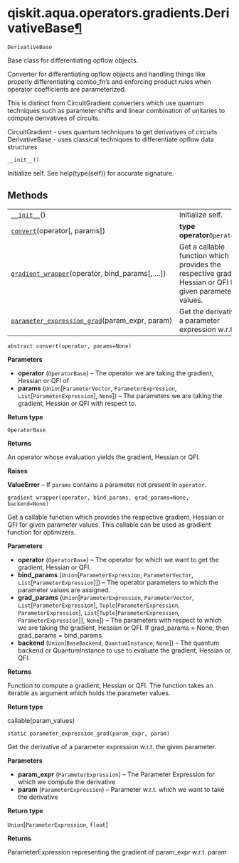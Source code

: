 # qiskit.aqua.operators.gradients.DerivativeBase[¶](#qiskit-aqua-operators-gradients-derivativebase "Permalink to this headline")

<span id="undefined" />

`DerivativeBase`

Base class for differentiating opflow objects.

Converter for differentiating opflow objects and handling things like properly differentiating combo\_fn’s and enforcing product rules when operator coefficients are parameterized.

This is distinct from CircuitGradient converters which use quantum techniques such as parameter shifts and linear combination of unitaries to compute derivatives of circuits.

CircuitGradient - uses quantum techniques to get derivatives of circuits DerivativeBase - uses classical techniques to differentiate opflow data structures

<span id="undefined" />

`__init__()`

Initialize self. See help(type(self)) for accurate signature.

## Methods

|                                                                                                                                                                                                         |                                                                                                            |
| ------------------------------------------------------------------------------------------------------------------------------------------------------------------------------------------------------- | ---------------------------------------------------------------------------------------------------------- |
| [`__init__`](#qiskit.aqua.operators.gradients.DerivativeBase.__init__ "qiskit.aqua.operators.gradients.DerivativeBase.__init__")()                                                                      | Initialize self.                                                                                           |
| [`convert`](#qiskit.aqua.operators.gradients.DerivativeBase.convert "qiskit.aqua.operators.gradients.DerivativeBase.convert")(operator\[, params])                                                      | **type operator**`OperatorBase`                                                                            |
| [`gradient_wrapper`](#qiskit.aqua.operators.gradients.DerivativeBase.gradient_wrapper "qiskit.aqua.operators.gradients.DerivativeBase.gradient_wrapper")(operator, bind\_params\[, …])                  | Get a callable function which provides the respective gradient, Hessian or QFI for given parameter values. |
| [`parameter_expression_grad`](#qiskit.aqua.operators.gradients.DerivativeBase.parameter_expression_grad "qiskit.aqua.operators.gradients.DerivativeBase.parameter_expression_grad")(param\_expr, param) | Get the derivative of a parameter expression w\.r.t.                                                       |

<span id="undefined" />

`abstract convert(operator, params=None)`

**Parameters**

*   **operator** (`OperatorBase`) – The operator we are taking the gradient, Hessian or QFI of
*   **params** (`Union`\[`ParameterVector`, `ParameterExpression`, `List`\[`ParameterExpression`], `None`]) – The parameters we are taking the gradient, Hessian or QFI with respect to.

**Return type**

`OperatorBase`

**Returns**

An operator whose evaluation yields the gradient, Hessian or QFI.

**Raises**

**ValueError** – If `params` contains a parameter not present in `operator`.

<span id="undefined" />

`gradient_wrapper(operator, bind_params, grad_params=None, backend=None)`

Get a callable function which provides the respective gradient, Hessian or QFI for given parameter values. This callable can be used as gradient function for optimizers.

**Parameters**

*   **operator** (`OperatorBase`) – The operator for which we want to get the gradient, Hessian or QFI.
*   **bind\_params** (`Union`\[`ParameterExpression`, `ParameterVector`, `List`\[`ParameterExpression`]]) – The operator parameters to which the parameter values are assigned.
*   **grad\_params** (`Union`\[`ParameterExpression`, `ParameterVector`, `List`\[`ParameterExpression`], `Tuple`\[`ParameterExpression`, `ParameterExpression`], `List`\[`Tuple`\[`ParameterExpression`, `ParameterExpression`]], `None`]) – The parameters with respect to which we are taking the gradient, Hessian or QFI. If grad\_params = None, then grad\_params = bind\_params
*   **backend** (`Union`\[`BaseBackend`, `QuantumInstance`, `None`]) – The quantum backend or QuantumInstance to use to evaluate the gradient, Hessian or QFI.

**Returns**

Function to compute a gradient, Hessian or QFI. The function takes an iterable as argument which holds the parameter values.

**Return type**

callable(param\_values)

<span id="undefined" />

`static parameter_expression_grad(param_expr, param)`

Get the derivative of a parameter expression w\.r.t. the given parameter.

**Parameters**

*   **param\_expr** (`ParameterExpression`) – The Parameter Expression for which we compute the derivative
*   **param** (`ParameterExpression`) – Parameter w\.r.t. which we want to take the derivative

**Return type**

`Union`\[`ParameterExpression`, `float`]

**Returns**

ParameterExpression representing the gradient of param\_expr w\.r.t. param
